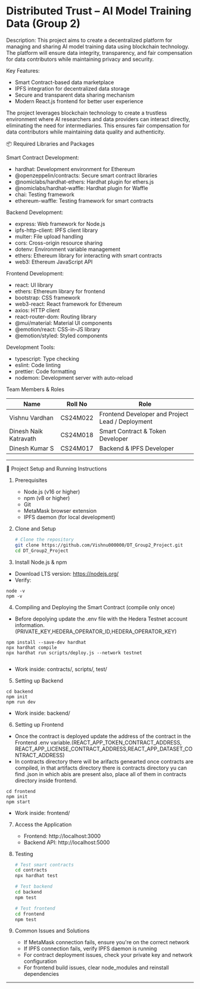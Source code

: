 # Distributed Trust – AI Model Training Data (Group 2)

Description:
This project aims to create a decentralized platform for managing and sharing AI model training data using blockchain technology. The platform will ensure data integrity, transparency, and fair compensation for data contributors while maintaining privacy and security.

Key Features:
- Smart Contract-based data marketplace
- IPFS integration for decentralized data storage
- Secure and transparent data sharing mechanism
- Modern React.js frontend for better user experience

The project leverages blockchain technology to create a trustless environment where AI researchers and data providers can interact directly, eliminating the need for intermediaries. This ensures fair compensation for data contributors while maintaining data quality and authenticity.

📦 Required Libraries and Packages

Smart Contract Development:
- hardhat: Development environment for Ethereum
- @openzeppelin/contracts: Secure smart contract libraries
- @nomiclabs/hardhat-ethers: Hardhat plugin for ethers.js
- @nomiclabs/hardhat-waffle: Hardhat plugin for Waffle
- chai: Testing framework
- ethereum-waffle: Testing framework for smart contracts

Backend Development:
- express: Web framework for Node.js
- ipfs-http-client: IPFS client library
- multer: File upload handling
- cors: Cross-origin resource sharing
- dotenv: Environment variable management
- ethers: Ethereum library for interacting with smart contracts
- web3: Ethereum JavaScript API

Frontend Development:
- react: UI library
- ethers: Ethereum library for frontend
- bootstrap: CSS framework
- web3-react: React framework for Ethereum
- axios: HTTP client
- react-router-dom: Routing library
- @mui/material: Material UI components
- @emotion/react: CSS-in-JS library
- @emotion/styled: Styled components

Development Tools:
- typescript: Type checking
- eslint: Code linting
- prettier: Code formatting
- nodemon: Development server with auto-reload


Team Members & Roles

Name                  | Roll No     | Role
----------------------|-------------|----------------------------------
Vishnu Vardhan        | CS24M022    | Frontend Developer and Project Lead / Deployment
Dinesh Naik Katravath | CS24M018    | Smart Contract & Token Developer
Dinesh Kumar S        | CS24M017    | Backend & IPFS Developer


------------------------------------------------------------

🚀 Project Setup and Running Instructions

1. Prerequisites
   - Node.js (v16 or higher)
   - npm (v8 or higher)
   - Git
   - MetaMask browser extension
   - IPFS daemon (for local development)

2. Clone and Setup
   ```bash
   # Clone the repository
   git clone https://github.com/Vishnu000000/DT_Group2_Project.git
   cd DT_Group2_Project

    ```
3. Install Node.js & npm
- Download LTS version: https://nodejs.org/
- Verify:
```
node -v
npm -v
```

4. Compiling and Deploying the Smart Contract (compile only once)

- Before depolying update the .env file with the Hedera Testnet account information.(PRIVATE_KEY,HEDERA_OPERATOR_ID,HEDERA_OPERATOR_KEY)
```
npm install --save-dev hardhat
npx hardhat compile
npx hardhat run scripts/deploy.js --network testnet 
 
```
- Work inside: contracts/, scripts/, test/

5. Setting up Backend
```
cd backend
npm init
npm run dev
```
- Work inside: backend/

6. Setting up Frontend

- Once the contract is deployed update the address of the contract in
   the Frontend .env variable.(REACT_APP_TOKEN_CONTRACT_ADDRESS, REACT_APP_LICENSE_CONTRACT_ADDRESS,REACT_APP_DATASET_CONTRACT_ADDRESS)
- In contracts directory there will be arifacts genearted once contracts are compiled, in that artifacts directory there is contracts directory yu can find .json in which abis are present also, place all of them in contracts directory inside frontend.
```
cd frontend
npm init
npm start

```
- Work inside: frontend/

7. Access the Application
   - Frontend: http://localhost:3000
   - Backend API: http://localhost:5000

8. Testing
   ```bash
   # Test smart contracts
   cd contracts
   npx hardhat test

   # Test backend
   cd backend
   npm test

   # Test frontend
   cd frontend
   npm test
   ```

8. Common Issues and Solutions
   - If MetaMask connection fails, ensure you're on the correct network
   - If IPFS connection fails, verify IPFS daemon is running
   - For contract deployment issues, check your private key and network configuration
   - For frontend build issues, clear node_modules and reinstall dependencies


------------------------------------------------------------
